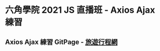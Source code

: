 # 六角學院 2021 JS 直播班 - Axios Ajax 練習

## Axios Ajax 練習 GitPage - [旅遊行程網](https://ys60123in.github.io/JS2021-AxiosAjax/)
